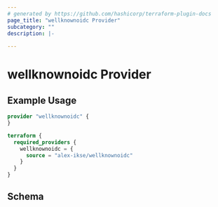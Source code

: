 ```yaml
---
# generated by https://github.com/hashicorp/terraform-plugin-docs
page_title: "wellknownoidc Provider"
subcategory: ""
description: |-
  
---
```


# wellknownoidc Provider



## Example Usage

```terraform
provider "wellknownoidc" {
}

terraform {
  required_providers {
    wellknownoidc = {
      source = "alex-ikse/wellknownoidc"
    }
  }
}
```

<!-- schema generated by tfplugindocs -->
## Schema
